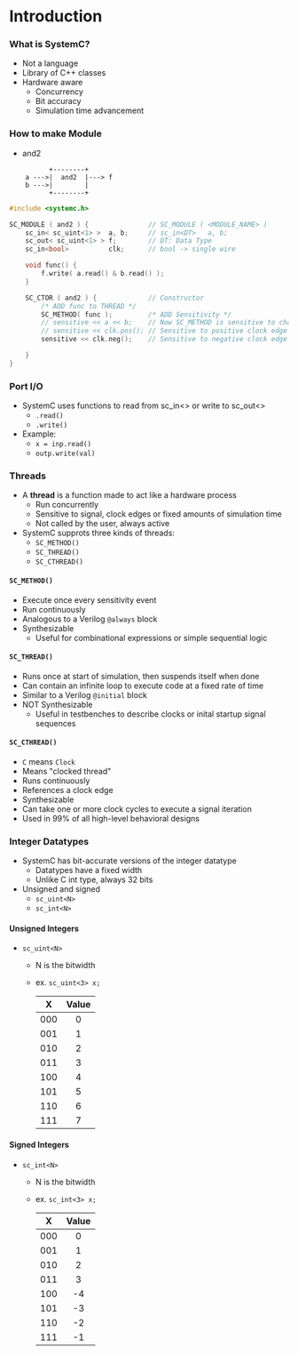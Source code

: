 # Introduction

### What is SystemC?
- Not a language
- Library of C++ classes
- Hardware aware
    - Concurrency
    - Bit accuracy
    - Simulation time advancement

### How to make Module
- and2
```
          +--------+
    a --->|  and2  |---> f
    b --->|        |
          +--------+
```
```cpp
#include <systemc.h>

SC_MODULE ( and2 ) {               // SC_MODULE ( <MODULE_NAME> )
    sc_in< sc_uint<1> >  a, b;     // sc_in<DT>   a, b;
    sc_out< sc_uint<1> > f;        // DT: Data Type
    sc_in<bool>          clk;      // bool -> single wire

    void func() {
        f.write( a.read() & b.read() );
    }

    SC_CTOR ( and2 ) {             // Constructor
        /* ADD func to THREAD */
        SC_METHOD( func );         /* ADD Sensitivity */
        // sensitive << a << b;    // Now SC_METHOD is sensitive to changes of a and b.
        // sensitive << clk.pos(); // Sensitive to positive clock edge
        sensitive << clk.neg();    // Sensitive to negative clock edge

    }
}
```

### Port I/O
- SystemC uses functions to read from sc_in<> or write to sc_out<>
    - `.read()`
    - `.write()`
- Example:
    - `x = inp.read()`
    - `outp.write(val)`

### Threads
- A **thread** is a function made to act like a hardware process
    - Run concurrently
    - Sensitive to signal, clock edges or fixed amounts of simulation time
    - Not called by the user, always active
- SystemC supprots three kinds of threads:
    - `SC_METHOD()`
    - `SC_THREAD()`
    - `SC_CTHREAD()`

#### `SC_METHOD()`
- Execute once every sensitivity event
- Run continuously
- Analogous to a Verilog `@always` block
- Synthesizable
    - Useful for combinational expressions or simple sequential logic

#### `SC_THREAD()`
- Runs once at start of simulation, then suspends itself when done
- Can contain an infinite loop to execute code at a fixed rate of time
- Similar to a Verilog `@initial` block
- NOT Synthesizable
    - Useful in testbenches to describe clocks or inital startup signal sequences

#### `SC_CTHREAD()`
- `C` means `Clock`
- Means "clocked thread"
- Runs continuously
- References a clock edge
- Synthesizable
- Can take one or more clock cycles to execute a signal iteration
- Used in 99% of all high-level behavioral designs


### Integer Datatypes
- SystemC has bit-accurate versions of the integer datatype
    - Datatypes have a fixed width
    - Unlike C int type, always 32 bits
- Unsigned and signed
    - `sc_uint<N>`
    - `sc_int<N>`

#### Unsigned Integers
- `sc_uint<N>`
    - N is the bitwidth
    - ex. `sc_uint<3> x;`
     
        |  X  | Value |
        |:---:|:-----:|
        | 000 |   0   |
        | 001 |   1   |
        | 010 |   2   |
        | 011 |   3   |
        | 100 |   4   |
        | 101 |   5   |
        | 110 |   6   |
        | 111 |   7   |

#### Signed Integers
- `sc_int<N>`
    - N is the bitwidth
    - ex. `sc_int<3> x;`
     
        |  X  | Value |
        |:---:|:-----:|
        | 000 |   0   |
        | 001 |   1   |
        | 010 |   2   |
        | 011 |   3   |
        | 100 |  -4   |
        | 101 |  -3   |
        | 110 |  -2   |
        | 111 |  -1   |